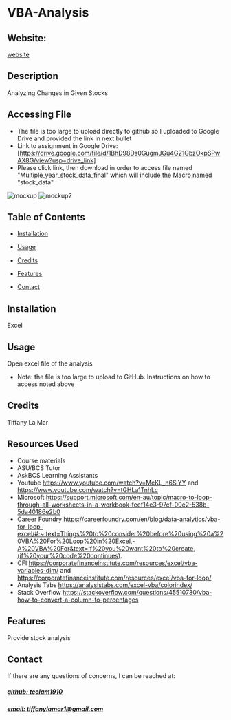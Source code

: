 # VBA-Analysis


## Website: 
[website](tiffanylamar1@gmail.com)

## Description
Analyzing Changes in Given Stocks

## Accessing File
- The file is too large to upload directly to github so I uploaded to Google Drive and provided the link in next bullet
- Link to assignment in Google Drive: [https://drive.google.com/file/d/1BhD98Ds0GugmJGu4G21GbzOkpSPwAX8G/view?usp=drive_link]
- Please click link, then download in order to access file named "Multiple_year_stock_data_final" which will include the Macro named "stock_data"
  
![mockup](https://github.com/teelam1910/VBA-analysis/assets/132629216/19dcf731-1bdb-4b8d-b936-f1eb01471999)
![mockup2](https://github.com/teelam1910/VBA-analysis/assets/132629216/3f501316-0798-4e3d-af24-7500fe2eb629)



## Table of Contents

- [Installation](#installation)
- [Usage](#usage)
- [Credits](#credits)

- [Features](#features)

- [Contact](#contact)

## Installation
Excel

## Usage
Open excel file of the analysis
- Note: the file is too large to upload to GitHub. Instructions on how to access noted above


## Credits
Tiffany La Mar

## Resources Used
- Course materials
- ASU/BCS Tutor
- AskBCS Learning Assistants
- Youtube https://www.youtube.com/watch?v=MeKL_n6SiYY and https://www.youtube.com/watch?v=tGHLa1TnhLc
- Microsoft https://support.microsoft.com/en-au/topic/macro-to-loop-through-all-worksheets-in-a-workbook-feef14e3-97cf-00e2-538b-5da40186e2b0
- Career Foundry https://careerfoundry.com/en/blog/data-analytics/vba-for-loop-excel/#:~:text=Things%20to%20consider%20before%20using%20a%20VBA%20For%20Loop%20in%20Excel,-A%20VBA%20For&text=If%20you%20want%20to%20create,(if%20your%20code%20continues).
- CFI https://corporatefinanceinstitute.com/resources/excel/vba-variables-dim/ and https://corporatefinanceinstitute.com/resources/excel/vba-for-loop/
- Analysis Tabs https://analysistabs.com/excel-vba/colorindex/
- Stack Overflow https://stackoverflow.com/questions/45510730/vba-how-to-convert-a-column-to-percentages


## Features
Provide stock analysis



## Contact
If there are any questions of concerns, I can be reached at:
##### [github: teelam1910](https://github.com/teelam1910)
##### [email: tiffanylamar1@gmail.com](mailto:tiffanylamar1@gmail.com)

